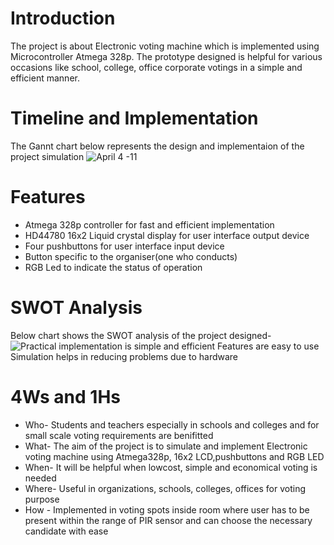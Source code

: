 # Introduction
The project is about Electronic voting machine which is implemented using Microcontroller Atmega 328p. The prototype designed is helpful for various occasions like school, college, office corporate votings in a simple and efficient manner.
# Timeline and Implementation
The Gannt chart below represents the design and implementaion of the project simulation
![April 4 -11](https://user-images.githubusercontent.com/68335075/163686770-8dfddfc8-4c15-490a-a51d-5e0042382d44.png)
# Features
 * Atmega 328p controller for fast and efficient implementation
 * HD44780 16x2 Liquid crystal display for user interface output device
 * Four pushbuttons for user interface input device
 * Button specific to the organiser(one who conducts)
 * RGB Led to indicate the status of operation
# SWOT Analysis
Below chart shows the SWOT analysis of the project designed-
![Practical implementation is simple and efficient Features are easy to use Simulation helps in reducing problems due to hardware](https://user-images.githubusercontent.com/68335075/163702406-bce5a8f4-e22d-4542-966e-651eb90fe52a.png) 
# 4Ws and 1Hs
 * Who- Students and teachers especially in schools and colleges and for small scale voting requirements are benifitted
 * What- The aim of the project is to simulate and implement Electronic voting machine using Atmega328p, 16x2 LCD,pushbuttons and RGB LED
 * When- It will be helpful when lowcost, simple and economical voting is needed
 * Where- Useful in organizations, schools, colleges, offices for voting purpose
 * How - Implemented in voting spots inside room where user has to be present within the range of PIR sensor and can choose the necessary candidate with ease
  
